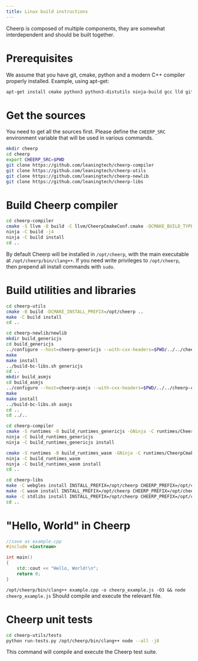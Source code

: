 ```yaml
---
title: Linux build instructions
---
```


Cheerp is composed of multiple components, they are somewhat interdependent and should be built together.

# Prerequisites

We assume that you have git, cmake, python and a modern C++ compiler properly installed.
Example, using apt-get:
```bash
apt-get install cmake python3 python3-distutils ninja-build gcc lld git
```

# Get the sources

You need to get all the sources first. Please define the `CHEERP_SRC` environment variable that will be used in various commands.

```bash
mkdir cheerp
cd cheerp
export CHEERP_SRC=$PWD
git clone https://github.com/leaningtech/cheerp-compiler
git clone https://github.com/leaningtech/cheerp-utils
git clone https://github.com/leaningtech/cheerp-newlib
git clone https://github.com/leaningtech/cheerp-libs
```

# Build Cheerp compiler

```bash
cd cheerp-compiler
cmake -S llvm -B build -C llvm/CheerpCmakeConf.cmake -DCMAKE_BUILD_TYPE=Release -DLLVM_ENABLE_PROJECTS=clang -G Ninja
ninja -C build -j4
ninja -C build install
cd ..
```

By default Cheerp will be installed in `/opt/cheerp`, with the main executable at `/opt/cheerp/bin/clang++`.
If you need write privileges to `/opt/cheerp`, then prepend all install commands with `sudo`.


# Build utilities and libraries

```bash
cd cheerp-utils
cmake -B build -DCMAKE_INSTALL_PREFIX=/opt/cheerp ..
make -C build install
cd ..

cd cheerp-newlib/newlib
mkdir build_genericjs
cd build_genericjs
../configure --host=cheerp-genericjs --with-cxx-headers=$PWD/../../cheerp-compiler/libcxx/include --prefix=/opt/cheerp --enable-newlib-io-long-long --enable-newlib-iconv --enable-newlib-iconv-encodings=utf-16,utf-8,ucs_2 --enable-newlib-mb --enable-newlib-nano-formatted-io AR=/opt/cheerp/bin/llvm-ar RANLIB="/opt/cheerp/bin/llvm-ar s"
make
make install
../build-bc-libs.sh genericjs
cd ..
mkdir build_asmjs
cd build_asmjs
../configure --host=cheerp-asmjs --with-cxx-headers=$PWD/../../cheerp-compiler/libcxx/include --prefix=/opt/cheerp --enable-newlib-io-long-long --enable-newlib-iconv --enable-newlib-iconv-encodings=utf-16,utf-8,ucs_2 --enable-newlib-mb --enable-newlib-nano-formatted-io AR=/opt/cheerp/bin/llvm-ar RANLIB="/opt/cheerp/bin/llvm-ar s"
make
make install
../build-bc-libs.sh asmjs
cd ..
cd ../..

cd cheerp-compiler
cmake -S runtimes -B build_runtimes_genericjs -GNinja -C runtimes/CheerpCmakeConf.cmake -DCMAKE_BUILD_TYPE=Release -DCMAKE_TOOLCHAIN_FILE="/opt/cheerp/share/cmake/Modules/CheerpToolchain.cmake"
ninja -C build_runtimes_genericjs
ninja -C build_runtimes_genericjs install

cmake -S runtimes -B build_runtimes_wasm -GNinja -C runtimes/CheerpCmakeConf.cmake -DCMAKE_BUILD_TYPE=Release -DCMAKE_TOOLCHAIN_FILE="/opt/cheerp/share/cmake/Modules/CheerpWasmToolchain.cmake"
ninja -C build_runtimes_wasm
ninja -C build_runtimes_wasm install
cd ..

cd cheerp-libs
make -C webgles install INSTALL_PREFIX=/opt/cheerp CHEERP_PREFIX=/opt/cheerp
make -C wasm install INSTALL_PREFIX=/opt/cheerp CHEERP_PREFIX=/opt/cheerp
make -C stdlibs install INSTALL_PREFIX=/opt/cheerp CHEERP_PREFIX=/opt/cheerp
cd ..
```

# "Hello, World" in Cheerp

```c++
//save as example.cpp
#include <iostream>

int main()
{
    std::cout << "Hello, World!\n";
    return 0;
}
```

```/opt/cheerp/bin/clang++ example.cpp -o cheerp_example.js -O3 && node cheerp_example.js```
Should compile and execute the relevant file.



# Cheerp unit tests

```bash
cd cheerp-utils/tests
python run-tests.py /opt/cheerp/bin/clang++ node --all -j8
```

This command will compile and execute the Cheerp test suite.


